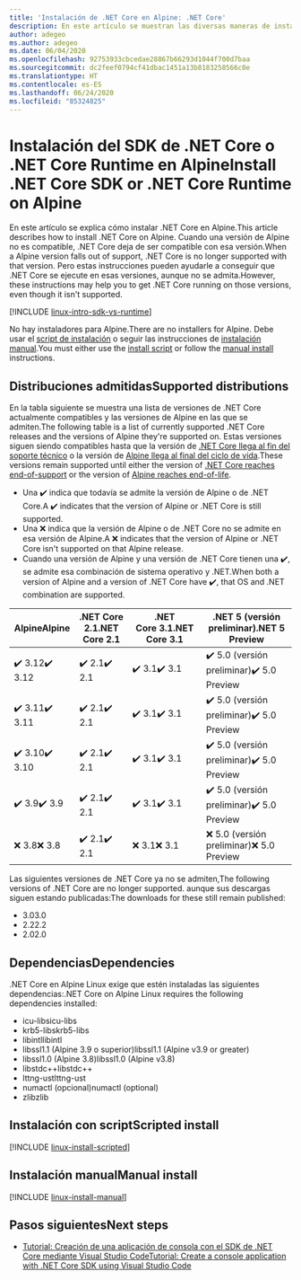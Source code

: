 ```yaml
---
title: 'Instalación de .NET Core en Alpine: .NET Core'
description: En este artículo se muestran las diversas maneras de instalar el SDK de .NET Core y .NET Core Runtime en Alpine.
author: adegeo
ms.author: adegeo
ms.date: 06/04/2020
ms.openlocfilehash: 92753933cbcedae28867b66293d1044f700d7baa
ms.sourcegitcommit: dc2feef0794cf41dbac1451a13b8183258566c0e
ms.translationtype: HT
ms.contentlocale: es-ES
ms.lasthandoff: 06/24/2020
ms.locfileid: "85324825"
---
```

# <a name="install-net-core-sdk-or-net-core-runtime-on-alpine"></a><span data-ttu-id="76498-103">Instalación del SDK de .NET Core o .NET Core Runtime en Alpine</span><span class="sxs-lookup"><span data-stu-id="76498-103">Install .NET Core SDK or .NET Core Runtime on Alpine</span></span>

<span data-ttu-id="76498-104">En este artículo se explica cómo instalar .NET Core en Alpine.</span><span class="sxs-lookup"><span data-stu-id="76498-104">This article describes how to install .NET Core on Alpine.</span></span> <span data-ttu-id="76498-105">Cuando una versión de Alpine no es compatible, .NET Core deja de ser compatible con esa versión.</span><span class="sxs-lookup"><span data-stu-id="76498-105">When a Alpine version falls out of support, .NET Core is no longer supported with that version.</span></span> <span data-ttu-id="76498-106">Pero estas instrucciones pueden ayudarle a conseguir que .NET Core se ejecute en esas versiones, aunque no se admita.</span><span class="sxs-lookup"><span data-stu-id="76498-106">However, these instructions may help you to get .NET Core running on those versions, even though it isn't supported.</span></span>

[!INCLUDE [linux-intro-sdk-vs-runtime](includes/linux-intro-sdk-vs-runtime.md)]

<span data-ttu-id="76498-107">No hay instaladores para Alpine.</span><span class="sxs-lookup"><span data-stu-id="76498-107">There are no installers for Alpine.</span></span> <span data-ttu-id="76498-108">Debe usar el [script de instalación](#scripted-install) o seguir las instrucciones de [instalación manual](#manual-install).</span><span class="sxs-lookup"><span data-stu-id="76498-108">You must either use the [install script](#scripted-install) or follow the [manual install](#manual-install) instructions.</span></span>

## <a name="supported-distributions"></a><span data-ttu-id="76498-109">Distribuciones admitidas</span><span class="sxs-lookup"><span data-stu-id="76498-109">Supported distributions</span></span>

<span data-ttu-id="76498-110">En la tabla siguiente se muestra una lista de versiones de .NET Core actualmente compatibles y las versiones de Alpine en las que se admiten.</span><span class="sxs-lookup"><span data-stu-id="76498-110">The following table is a list of currently supported .NET Core releases and the versions of Alpine they're supported on.</span></span> <span data-ttu-id="76498-111">Estas versiones siguen siendo compatibles hasta que la versión de [.NET Core llega al fin del soporte técnico](https://dotnet.microsoft.com/platform/support/policy/dotnet-core) o la versión de [Alpine llega al final del ciclo de vida](https://wiki.alpinelinux.org/wiki/Alpine_Linux:Releases).</span><span class="sxs-lookup"><span data-stu-id="76498-111">These versions remain supported until either the version of [.NET Core reaches end-of-support](https://dotnet.microsoft.com/platform/support/policy/dotnet-core) or the version of [Alpine reaches end-of-life](https://wiki.alpinelinux.org/wiki/Alpine_Linux:Releases).</span></span>

- <span data-ttu-id="76498-112">Una ✔️ indica que todavía se admite la versión de Alpine o de .NET Core.</span><span class="sxs-lookup"><span data-stu-id="76498-112">A ✔️ indicates that the version of Alpine or .NET Core is still supported.</span></span>
- <span data-ttu-id="76498-113">Una ❌ indica que la versión de Alpine o de .NET Core no se admite en esa versión de Alpine.</span><span class="sxs-lookup"><span data-stu-id="76498-113">A ❌ indicates that the version of Alpine or .NET Core isn't supported on that Alpine release.</span></span>
- <span data-ttu-id="76498-114">Cuando una versión de Alpine y una versión de .NET Core tienen una ✔️, se admite esa combinación de sistema operativo y .NET.</span><span class="sxs-lookup"><span data-stu-id="76498-114">When both a version of Alpine and a version of .NET Core have ✔️, that OS and .NET combination are supported.</span></span>

| <span data-ttu-id="76498-115">Alpine</span><span class="sxs-lookup"><span data-stu-id="76498-115">Alpine</span></span>                   | <span data-ttu-id="76498-116">.NET Core 2.1</span><span class="sxs-lookup"><span data-stu-id="76498-116">.NET Core 2.1</span></span> | <span data-ttu-id="76498-117">.NET Core 3.1</span><span class="sxs-lookup"><span data-stu-id="76498-117">.NET Core 3.1</span></span> | <span data-ttu-id="76498-118">.NET 5 (versión preliminar)</span><span class="sxs-lookup"><span data-stu-id="76498-118">.NET 5 Preview</span></span> |
|--------------------------|---------------|---------------|----------------|
| <span data-ttu-id="76498-119">✔️ 3.12</span><span class="sxs-lookup"><span data-stu-id="76498-119">✔️ 3.12</span></span>  | <span data-ttu-id="76498-120">✔️ 2.1</span><span class="sxs-lookup"><span data-stu-id="76498-120">✔️ 2.1</span></span>        | <span data-ttu-id="76498-121">✔️ 3.1</span><span class="sxs-lookup"><span data-stu-id="76498-121">✔️ 3.1</span></span>        | <span data-ttu-id="76498-122">✔️ 5.0 (versión preliminar)</span><span class="sxs-lookup"><span data-stu-id="76498-122">✔️ 5.0 Preview</span></span> |
| <span data-ttu-id="76498-123">✔️ 3.11</span><span class="sxs-lookup"><span data-stu-id="76498-123">✔️ 3.11</span></span>  | <span data-ttu-id="76498-124">✔️ 2.1</span><span class="sxs-lookup"><span data-stu-id="76498-124">✔️ 2.1</span></span>        | <span data-ttu-id="76498-125">✔️ 3.1</span><span class="sxs-lookup"><span data-stu-id="76498-125">✔️ 3.1</span></span>        | <span data-ttu-id="76498-126">✔️ 5.0 (versión preliminar)</span><span class="sxs-lookup"><span data-stu-id="76498-126">✔️ 5.0 Preview</span></span> |
| <span data-ttu-id="76498-127">✔️ 3.10</span><span class="sxs-lookup"><span data-stu-id="76498-127">✔️ 3.10</span></span>  | <span data-ttu-id="76498-128">✔️ 2.1</span><span class="sxs-lookup"><span data-stu-id="76498-128">✔️ 2.1</span></span>        | <span data-ttu-id="76498-129">✔️ 3.1</span><span class="sxs-lookup"><span data-stu-id="76498-129">✔️ 3.1</span></span>        | <span data-ttu-id="76498-130">✔️ 5.0 (versión preliminar)</span><span class="sxs-lookup"><span data-stu-id="76498-130">✔️ 5.0 Preview</span></span> |
| <span data-ttu-id="76498-131">✔️ 3.9</span><span class="sxs-lookup"><span data-stu-id="76498-131">✔️ 3.9</span></span>   | <span data-ttu-id="76498-132">✔️ 2.1</span><span class="sxs-lookup"><span data-stu-id="76498-132">✔️ 2.1</span></span>        | <span data-ttu-id="76498-133">✔️ 3.1</span><span class="sxs-lookup"><span data-stu-id="76498-133">✔️ 3.1</span></span>        | <span data-ttu-id="76498-134">✔️ 5.0 (versión preliminar)</span><span class="sxs-lookup"><span data-stu-id="76498-134">✔️ 5.0 Preview</span></span> |
| <span data-ttu-id="76498-135">❌ 3.8</span><span class="sxs-lookup"><span data-stu-id="76498-135">❌ 3.8</span></span>   | <span data-ttu-id="76498-136">✔️ 2.1</span><span class="sxs-lookup"><span data-stu-id="76498-136">✔️ 2.1</span></span>        | <span data-ttu-id="76498-137">❌ 3.1</span><span class="sxs-lookup"><span data-stu-id="76498-137">❌ 3.1</span></span>        | <span data-ttu-id="76498-138">❌ 5.0 (versión preliminar)</span><span class="sxs-lookup"><span data-stu-id="76498-138">❌ 5.0 Preview</span></span> |

<span data-ttu-id="76498-139">Las siguientes versiones de .NET Core ya no se admiten,</span><span class="sxs-lookup"><span data-stu-id="76498-139">The following versions of .NET Core are no longer supported.</span></span> <span data-ttu-id="76498-140">aunque sus descargas siguen estando publicadas:</span><span class="sxs-lookup"><span data-stu-id="76498-140">The downloads for these still remain published:</span></span>

- <span data-ttu-id="76498-141">3.0</span><span class="sxs-lookup"><span data-stu-id="76498-141">3.0</span></span>
- <span data-ttu-id="76498-142">2.2</span><span class="sxs-lookup"><span data-stu-id="76498-142">2.2</span></span>
- <span data-ttu-id="76498-143">2.0</span><span class="sxs-lookup"><span data-stu-id="76498-143">2.0</span></span>

## <a name="dependencies"></a><span data-ttu-id="76498-144">Dependencias</span><span class="sxs-lookup"><span data-stu-id="76498-144">Dependencies</span></span>

<span data-ttu-id="76498-145">.NET Core en Alpine Linux exige que estén instaladas las siguientes dependencias:</span><span class="sxs-lookup"><span data-stu-id="76498-145">.NET Core on Alpine Linux requires the following dependencies installed:</span></span>

- <span data-ttu-id="76498-146">icu-libs</span><span class="sxs-lookup"><span data-stu-id="76498-146">icu-libs</span></span>
- <span data-ttu-id="76498-147">krb5-libs</span><span class="sxs-lookup"><span data-stu-id="76498-147">krb5-libs</span></span>
- <span data-ttu-id="76498-148">libintl</span><span class="sxs-lookup"><span data-stu-id="76498-148">libintl</span></span>
- <span data-ttu-id="76498-149">libssl1.1 (Alpine 3.9 o superior)</span><span class="sxs-lookup"><span data-stu-id="76498-149">libssl1.1 (Alpine v3.9 or greater)</span></span>
- <span data-ttu-id="76498-150">libssl1.0 (Alpine 3.8)</span><span class="sxs-lookup"><span data-stu-id="76498-150">libssl1.0 (Alpine v3.8)</span></span>
- <span data-ttu-id="76498-151">libstdc++</span><span class="sxs-lookup"><span data-stu-id="76498-151">libstdc++</span></span>
- <span data-ttu-id="76498-152">lttng-ust</span><span class="sxs-lookup"><span data-stu-id="76498-152">lttng-ust</span></span>
- <span data-ttu-id="76498-153">numactl (opcional)</span><span class="sxs-lookup"><span data-stu-id="76498-153">numactl (optional)</span></span>
- <span data-ttu-id="76498-154">zlib</span><span class="sxs-lookup"><span data-stu-id="76498-154">zlib</span></span>

## <a name="scripted-install"></a><span data-ttu-id="76498-155">Instalación con script</span><span class="sxs-lookup"><span data-stu-id="76498-155">Scripted install</span></span>

[!INCLUDE [linux-install-scripted](includes/linux-install-scripted.md)]

## <a name="manual-install"></a><span data-ttu-id="76498-156">Instalación manual</span><span class="sxs-lookup"><span data-stu-id="76498-156">Manual install</span></span>

[!INCLUDE [linux-install-manual](includes/linux-install-manual.md)]

## <a name="next-steps"></a><span data-ttu-id="76498-157">Pasos siguientes</span><span class="sxs-lookup"><span data-stu-id="76498-157">Next steps</span></span>

- [<span data-ttu-id="76498-158">Tutorial: Creación de una aplicación de consola con el SDK de .NET Core mediante Visual Studio Code</span><span class="sxs-lookup"><span data-stu-id="76498-158">Tutorial: Create a console application with .NET Core SDK using Visual Studio Code</span></span>](../tutorials/with-visual-studio-code.md)
